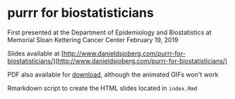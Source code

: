 # purrr for biostatisticians

First presented at the Department of Epidemiology and Biostatistics at Memorial Sloan Kettering Cancer Center February 19, 2019

Slides available at [http://www.danieldsjoberg.com/purrr-for-biostatisticians/](http://www.danieldsjoberg.com/purrr-for-biostatisticians/)

PDF also available for <a href="https://github.com/ddsjoberg/purrr-for-biostatisticians/raw/master/purrr%20for%20biostatisticians.pdf">download</a>, although the animated GIFs won't work

Rmarkdown script to create the HTML slides located in `index.Rmd`